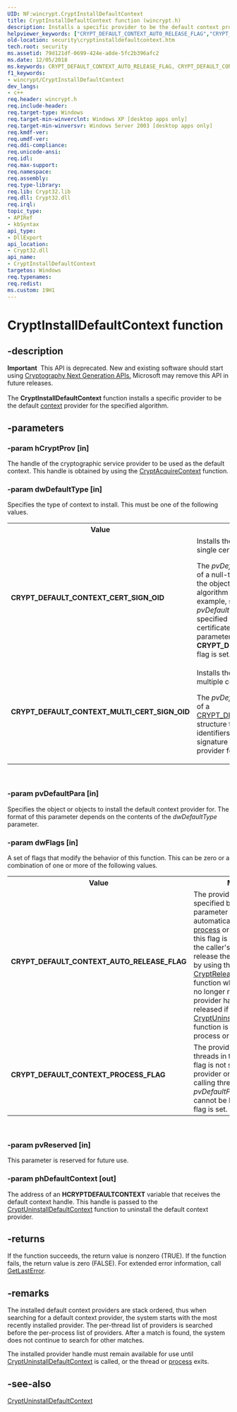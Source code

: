 ```yaml
---
UID: NF:wincrypt.CryptInstallDefaultContext
title: CryptInstallDefaultContext function (wincrypt.h)
description: Installs a specific provider to be the default context provider for the specified algorithm.
helpviewer_keywords: ["CRYPT_DEFAULT_CONTEXT_AUTO_RELEASE_FLAG","CRYPT_DEFAULT_CONTEXT_CERT_SIGN_OID","CRYPT_DEFAULT_CONTEXT_MULTI_CERT_SIGN_OID","CRYPT_DEFAULT_CONTEXT_PROCESS_FLAG","CryptInstallDefaultContext","CryptInstallDefaultContext function [Security]","_crypto2_cryptinstalldefaultcontext","security.cryptinstalldefaultcontext","wincrypt/CryptInstallDefaultContext"]
old-location: security\cryptinstalldefaultcontext.htm
tech.root: security
ms.assetid: 79d121df-0699-424e-a8de-5fc2b396afc2
ms.date: 12/05/2018
ms.keywords: CRYPT_DEFAULT_CONTEXT_AUTO_RELEASE_FLAG, CRYPT_DEFAULT_CONTEXT_CERT_SIGN_OID, CRYPT_DEFAULT_CONTEXT_MULTI_CERT_SIGN_OID, CRYPT_DEFAULT_CONTEXT_PROCESS_FLAG, CryptInstallDefaultContext, CryptInstallDefaultContext function [Security], _crypto2_cryptinstalldefaultcontext, security.cryptinstalldefaultcontext, wincrypt/CryptInstallDefaultContext
f1_keywords:
- wincrypt/CryptInstallDefaultContext
dev_langs:
- c++
req.header: wincrypt.h
req.include-header: 
req.target-type: Windows
req.target-min-winverclnt: Windows XP [desktop apps only]
req.target-min-winversvr: Windows Server 2003 [desktop apps only]
req.kmdf-ver: 
req.umdf-ver: 
req.ddi-compliance: 
req.unicode-ansi: 
req.idl: 
req.max-support: 
req.namespace: 
req.assembly: 
req.type-library: 
req.lib: Crypt32.lib
req.dll: Crypt32.dll
req.irql: 
topic_type:
- APIRef
- kbSyntax
api_type:
- DllExport
api_location:
- Crypt32.dll
api_name:
- CryptInstallDefaultContext
targetos: Windows
req.typenames: 
req.redist: 
ms.custom: 19H1
---
```


# CryptInstallDefaultContext function


## -description


<div class="alert"><b>Important</b>  This API is deprecated. New and existing software should start using <a href="https://docs.microsoft.com/windows/desktop/SecCNG/cng-portal">Cryptography Next Generation APIs.</a> Microsoft may remove this API in future releases.</div><div> </div>The <b>CryptInstallDefaultContext</b> function installs a specific provider to be the default <a href="https://docs.microsoft.com/windows/desktop/SecGloss/c-gly">context</a> provider for the specified algorithm.


## -parameters




### -param hCryptProv [in]

The handle of the cryptographic service provider to be used as the default context. This handle is obtained by using the 
<a href="https://docs.microsoft.com/windows/desktop/api/wincrypt/nf-wincrypt-cryptacquirecontexta">CryptAcquireContext</a> function.


### -param dwDefaultType [in]

Specifies the type of context to install. This must be one of the following values.

<table>
<tr>
<th>Value</th>
<th>Meaning</th>
</tr>
<tr>
<td width="40%"><a id="CRYPT_DEFAULT_CONTEXT_CERT_SIGN_OID"></a><a id="crypt_default_context_cert_sign_oid"></a><dl>
<dt><b>CRYPT_DEFAULT_CONTEXT_CERT_SIGN_OID</b></dt>
</dl>
</td>
<td width="60%">
Installs the default provider used to verify a single certificate signature type. 

The <i>pvDefaultPara</i> parameter is the address of a null-terminated ANSI string that contains the object identifier of the certificate signature algorithm to install the provider for, for example, <b>szOID_OIWSEC_md5RSA</b>. If the <i>pvDefaultPara</i> parameter is <b>NULL</b>, the specified provider is used to verify all certificate signatures. The <i>pvDefaultPara</i> parameter cannot be <b>NULL</b> when the <b>CRYPT_DEFAULT_CONTEXT_PROCESS_FLAG</b> flag is set.

</td>
</tr>
<tr>
<td width="40%"><a id="CRYPT_DEFAULT_CONTEXT_MULTI_CERT_SIGN_OID"></a><a id="crypt_default_context_multi_cert_sign_oid"></a><dl>
<dt><b>CRYPT_DEFAULT_CONTEXT_MULTI_CERT_SIGN_OID</b></dt>
</dl>
</td>
<td width="60%">
Installs the default provider used to verify multiple certificate signature types. 

The <i>pvDefaultPara</i> parameter is the address of a <a href="/windows/win32/api/wincrypt/ns-wincrypt-crypt_default_context_multi_oid_para">CRYPT_DEFAULT_CONTEXT_MULTI_OID_PARA</a> structure that contains an array of object identifiers that identify the certificate signature algorithms to install the specified provider for.

</td>
</tr>
</table>
 


### -param pvDefaultPara [in]

Specifies the object or objects to install the default context provider for. The format of this parameter depends on the contents of the <i>dwDefaultType</i> parameter.


### -param dwFlags [in]

A set of flags that modify the behavior of this function. This can be zero or a combination of one or more of the following values.

<table>
<tr>
<th>Value</th>
<th>Meaning</th>
</tr>
<tr>
<td width="40%"><a id="CRYPT_DEFAULT_CONTEXT_AUTO_RELEASE_FLAG"></a><a id="crypt_default_context_auto_release_flag"></a><dl>
<dt><b>CRYPT_DEFAULT_CONTEXT_AUTO_RELEASE_FLAG</b></dt>
</dl>
</td>
<td width="60%">
The provider handle specified by the <i>hCryptProv</i> parameter is released automatically when the <a href="https://docs.microsoft.com/windows/desktop/SecGloss/p-gly">process</a> or thread ends. If this flag is not specified, it is the caller's responsibility to release the provider handle by using the <a href="https://docs.microsoft.com/windows/desktop/api/wincrypt/nf-wincrypt-cryptreleasecontext">CryptReleaseContext</a> function when the handle is no longer needed. The provider handle is not released if the <a href="https://docs.microsoft.com/windows/desktop/api/wincrypt/nf-wincrypt-cryptuninstalldefaultcontext">CryptUninstallDefaultContext</a> function is called before the process or thread exits.

</td>
</tr>
<tr>
<td width="40%"><a id="CRYPT_DEFAULT_CONTEXT_PROCESS_FLAG"></a><a id="crypt_default_context_process_flag"></a><dl>
<dt><b>CRYPT_DEFAULT_CONTEXT_PROCESS_FLAG</b></dt>
</dl>
</td>
<td width="60%">
The provider applies to all threads in the process. If this flag is not specified, the provider only applies to the calling thread. The <i>pvDefaultPara</i> parameter cannot be <b>NULL</b> when this flag is set.

</td>
</tr>
</table>
 


### -param pvReserved [in]

This parameter is reserved for future use.


### -param phDefaultContext [out]

The address of an <b>HCRYPTDEFAULTCONTEXT</b> variable that receives the default context handle. This handle is passed to the <a href="https://docs.microsoft.com/windows/desktop/api/wincrypt/nf-wincrypt-cryptuninstalldefaultcontext">CryptUninstallDefaultContext</a> function to uninstall the default context provider.


## -returns



If the function succeeds, the return value is nonzero (TRUE). If the function fails, the return value is zero (FALSE). For extended error information, call 
<a href="https://docs.microsoft.com/windows/desktop/api/errhandlingapi/nf-errhandlingapi-getlasterror">GetLastError</a>.




## -remarks



The installed default context providers are stack ordered, thus when searching for a default context provider, the system starts with the most recently installed provider. The per-thread list of providers is searched before the per-process list of providers. After a match is found, the system does not continue to search for other matches.

The installed provider handle must remain available for use until <a href="https://docs.microsoft.com/windows/desktop/api/wincrypt/nf-wincrypt-cryptuninstalldefaultcontext">CryptUninstallDefaultContext</a> is called, or the thread or <a href="https://docs.microsoft.com/windows/desktop/SecGloss/p-gly">process</a> exits.




## -see-also




<a href="https://docs.microsoft.com/windows/desktop/api/wincrypt/nf-wincrypt-cryptuninstalldefaultcontext">CryptUninstallDefaultContext</a>
 

 

